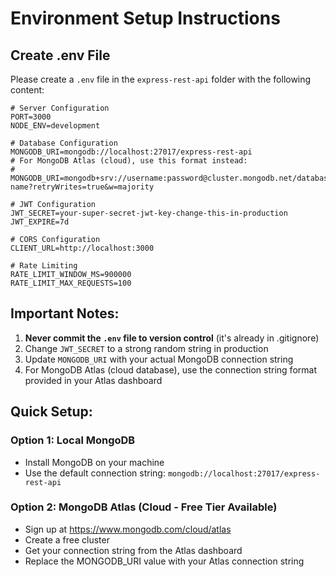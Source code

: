 # Environment Setup Instructions

## Create .env File

Please create a `.env` file in the `express-rest-api` folder with the following content:

```env
# Server Configuration
PORT=3000
NODE_ENV=development

# Database Configuration
MONGODB_URI=mongodb://localhost:27017/express-rest-api
# For MongoDB Atlas (cloud), use this format instead:
# MONGODB_URI=mongodb+srv://username:password@cluster.mongodb.net/database-name?retryWrites=true&w=majority

# JWT Configuration
JWT_SECRET=your-super-secret-jwt-key-change-this-in-production
JWT_EXPIRE=7d

# CORS Configuration
CLIENT_URL=http://localhost:3000

# Rate Limiting
RATE_LIMIT_WINDOW_MS=900000
RATE_LIMIT_MAX_REQUESTS=100
```

## Important Notes:

1. **Never commit the `.env` file to version control** (it's already in .gitignore)
2. Change `JWT_SECRET` to a strong random string in production
3. Update `MONGODB_URI` with your actual MongoDB connection string
4. For MongoDB Atlas (cloud database), use the connection string format provided in your Atlas dashboard

## Quick Setup:

### Option 1: Local MongoDB
- Install MongoDB on your machine
- Use the default connection string: `mongodb://localhost:27017/express-rest-api`

### Option 2: MongoDB Atlas (Cloud - Free Tier Available)
- Sign up at https://www.mongodb.com/cloud/atlas
- Create a free cluster
- Get your connection string from the Atlas dashboard
- Replace the MONGODB_URI value with your Atlas connection string


